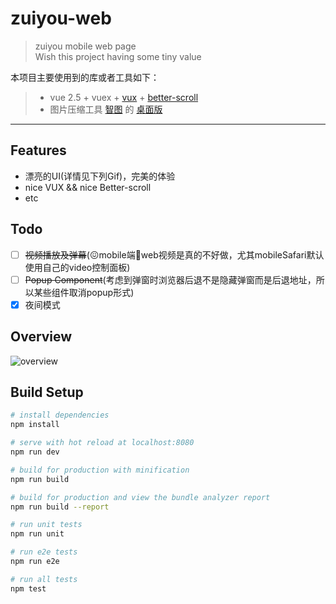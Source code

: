 # zuiyou-web

> zuiyou mobile web page  
Wish this project having some tiny value

本项目主要使用到的库或者工具如下：

> * vue 2.5 + vuex + [vux](https://vux.li) + [better-scroll](https://github.com/ustbhuangyi/better-scroll)
> * 图片压缩工具 [智图](http://zhitu.isux.us/) 的 [桌面版](http://zhitu.isux.us/index.php/preview/download)

------

## Features
- 漂亮的UI(详情见下列Gif)，完美的体验
- nice VUX && nice Better-scroll
- etc
## Todo

- [ ] ~~视频播放及弹幕~~(:confounded:mobile端web视频是真的不好做，尤其mobileSafari默认使用自己的video控制面板)
- [ ] ~~Popup Component~~(考虑到弹窗时浏览器后退不是隐藏弹窗而是后退地址，所以某些组件取消popup形式)
- [x] 夜间模式

## Overview
![overview](./static/overview.gif)

## Build Setup

``` bash
# install dependencies
npm install

# serve with hot reload at localhost:8080
npm run dev

# build for production with minification
npm run build

# build for production and view the bundle analyzer report
npm run build --report

# run unit tests
npm run unit

# run e2e tests
npm run e2e

# run all tests
npm test
```